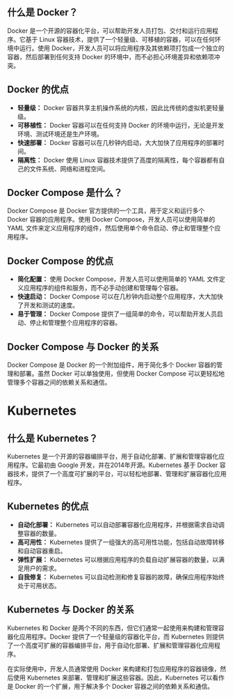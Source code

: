 ## 什么是 Docker？

Docker 是一个开源的容器化平台，可以帮助开发人员打包、交付和运行应用程序。它基于 Linux 容器技术，提供了一个轻量级、可移植的容器，可以在任何环境中运行。使用 Docker，开发人员可以将应用程序及其依赖项打包成一个独立的容器，然后部署到任何支持 Docker 的环境中，而不必担心环境差异和依赖项冲突。

## Docker 的优点

- **轻量级：** Docker 容器共享主机操作系统的内核，因此比传统的虚拟机更轻量级。
- **可移植性：** Docker 容器可以在任何支持 Docker 的环境中运行，无论是开发环境、测试环境还是生产环境。
- **快速部署：** Docker 容器可以在几秒钟内启动，大大加快了应用程序的部署时间。
- **隔离性：** Docker 使用 Linux 容器技术提供了高度的隔离性，每个容器都有自己的文件系统、网络和进程空间。

## Docker Compose 是什么？

Docker Compose 是 Docker 官方提供的一个工具，用于定义和运行多个 Docker 容器的应用程序。使用 Docker Compose，开发人员可以使用简单的 YAML 文件来定义应用程序的组件，然后使用单个命令启动、停止和管理整个应用程序。

## Docker Compose 的优点

- **简化配置：** 使用 Docker Compose，开发人员可以使用简单的 YAML 文件定义应用程序的组件和服务，而不必手动创建和管理每个容器。
- **快速启动：** Docker Compose 可以在几秒钟内启动整个应用程序，大大加快了开发和测试的速度。
- **易于管理：** Docker Compose 提供了一组简单的命令，可以帮助开发人员启动、停止和管理整个应用程序的容器。

## Docker Compose 与 Docker 的关系

Docker Compose 是 Docker 的一个附加组件，用于简化多个 Docker 容器的管理和部署。虽然 Docker 可以单独使用，但使用 Docker Compose 可以更轻松地管理多个容器之间的依赖关系和通信。

# Kubernetes

## 什么是 Kubernetes？

Kubernetes 是一个开源的容器编排平台，用于自动化部署、扩展和管理容器化应用程序。它最初由 Google 开发，并在2014年开源。Kubernetes 基于 Docker 容器技术，提供了一个高度可扩展的平台，可以轻松地部署、管理和扩展容器化应用程序。

## Kubernetes 的优点

- **自动化部署：** Kubernetes 可以自动部署容器化应用程序，并根据需求自动调整容器的数量。
- **高可用性：** Kubernetes 提供了一组强大的高可用性功能，包括自动故障转移和自动容器重启。
- **弹性扩展：** Kubernetes 可以根据应用程序的负载自动扩展容器的数量，以满足用户的需求。
- **自我修复：** Kubernetes 可以自动检测和修复容器的故障，确保应用程序始终处于可用状态。

## Kubernetes 与 Docker 的关系

Kubernetes 和 Docker 是两个不同的东西，但它们通常一起使用来构建和管理容器化应用程序。Docker 提供了一个轻量级的容器化平台，而 Kubernetes 则提供了一个高度可扩展的容器编排平台，用于自动化部署、扩展和管理容器化应用程序。

在实际使用中，开发人员通常使用 Docker 来构建和打包应用程序的容器镜像，然后使用 Kubernetes 来部署、管理和扩展这些容器。因此，Kubernetes 可以看作是 Docker 的一个扩展，用于解决多个 Docker 容器之间的依赖关系和通信。